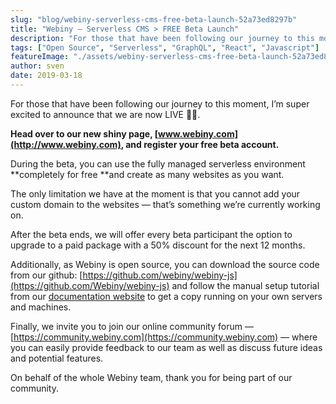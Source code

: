 ```yaml
---
slug: "blog/webiny-serverless-cms-free-beta-launch-52a73ed8297b"
title: "Webiny — Serverless CMS > FREE Beta Launch"
description: "For those that have been following our journey to this moment, I’m super excited to announce that we are now LIVE 🎉🚀."
tags: ["Open Source", "Serverless", "GraphQL", "React", "Javascript"]
featureImage: "./assets/webiny-serverless-cms-free-beta-launch-52a73ed8297b/max-2400-1xdKnii9pyjQFn-jFXWTHFQ.jpeg"
author: sven
date: 2019-03-18
---
```



For those that have been following our journey to this moment, I’m super excited to announce that we are now LIVE 🎉🚀.

**Head over to our new shiny page, **[www.webiny.com](http://www.webiny.com)**, and register your free beta account.**

During the beta, you can use the fully managed serverless environment **completely for free **and create as many websites as you want.

The only limitation we have at the moment is that you cannot add your custom domain to the websites — that’s something we’re currently working on.

After the beta ends, we will offer every beta participant the option to upgrade to a paid package with a 50% discount for the next 12 months.

Additionally, as Webiny is open source, you can download the source code from our github: [https://github.com/webiny/webiny-js](https://github.com/Webiny/webiny-js) and follow the manual setup tutorial from our [documentation website](http://docs.webiny.com) to get a copy running on your own servers and machines.

Finally, we invite you to join our online community forum — [https://community.webiny.com](https://community.webiny.com) — where you can easily provide feedback to our team as well as discuss future ideas and potential features.

On behalf of the whole Webiny team, thank you for being part of our community.